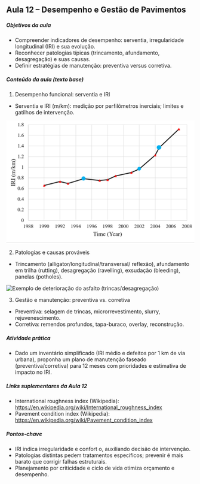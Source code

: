 ## Aula 12 – Desempenho e Gestão de Pavimentos

##### Objetivos da aula
- Compreender indicadores de desempenho: serventia, irregularidade longitudinal (IRI) e sua evolução.
- Reconhecer patologias típicas (trincamento, afundamento, desagregação) e suas causas.
- Definir estratégias de manutenção: preventiva versus corretiva.

##### Conteúdo da aula (texto base)

1) Desempenho funcional: serventia e IRI
- Serventia e IRI (m/km): medição por perfilômetros inerciais; limites e gatilhos de intervenção.

![Evolução do IRI ao longo do tempo (exemplo)](assets/downloads/IRI_progression.png)

2) Patologias e causas prováveis
- Trincamento (alligator/longitudinal/transversal/ reflexão), afundamento em trilha (rutting), desagregação (ravelling), exsudação (bleeding), panelas (potholes).

![Exemplo de deterioração do asfalto (trincas/desagregação)](assets/downloads/Asphalt_deterioration.jpg)

3) Gestão e manutenção: preventiva vs. corretiva
- Preventiva: selagem de trincas, microrrevestimento, slurry, rejuvenescimento.
- Corretiva: remendos profundos, tapa-buraco, overlay, reconstrução.

##### Atividade prática
- Dado um inventário simplificado (IRI médio e defeitos por 1 km de via urbana), proponha um plano de manutenção faseado (preventiva/corretiva) para 12 meses com prioridades e estimativa de impacto no IRI.

##### Links suplementares da Aula 12
- International roughness index (Wikipedia): https://en.wikipedia.org/wiki/International_roughness_index
- Pavement condition index (Wikipedia): https://en.wikipedia.org/wiki/Pavement_condition_index

##### Pontos‑chave
- IRI indica irregularidade e confort o, auxiliando decisão de intervenção.
- Patologias distintas pedem tratamentos específicos; prevenir é mais barato que corrigir falhas estruturais.
- Planejamento por criticidade e ciclo de vida otimiza orçamento e desempenho.
